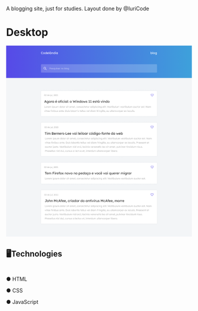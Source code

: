 A blogging site, just for studies. Layout done by @IuriCode

# Desktop
<img src="assets\Blog - Home.png">
<h2>🖥Technologies</h2>

#
<p>● HTML</p>
<p>● CSS</p>
<p>● JavaScript</p>
